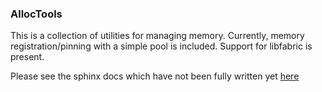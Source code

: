 
### AllocTools

This is a collection of utilities for managing memory.
Currently, memory registration/pinning with a simple
pool is included. Support for libfabric is present.

Please see the sphinx docs which have not been fully written yet 
[here](./docs/index.rst)
